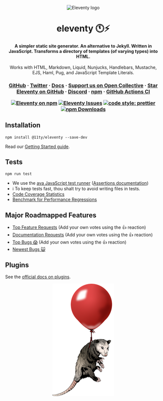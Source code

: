<p align="center"><img src="https://www.11ty.dev/img/logo-github.png" alt="Eleventy logo"></p>

<h1 align="center">eleventy 🕚⚡️</h1>

<h4 align="center">A simpler static site generator. An alternative to Jekyll. Written in JavaScript. Transforms a directory of templates (of varying types) into HTML.</h4>

<p align="center">Works with HTML, Markdown, Liquid, Nunjucks, Handlebars, Mustache, EJS, Haml, Pug, and JavaScript Template Literals.</p>

<h3 align="center"><a href="https://github/11ty">GitHub</a> · <a href="https://twitter.com/eleven_ty">Twitter</a> · <a href="https://11ty.dev/docs/">Docs</a> · <a href="https://opencollective.com/11ty">Support us on Open Collective</a> · <a href="https://github.com/11ty/eleventy/stargazers">Star Eleventy on GitHub</a> · <a href="https://discord.com/invite/GBkBy9u">Discord</a> · <a href="https://npmjs.com/org/11ty">npm</a> · <a href="https://github.com/11ty/eleventy/actions?query=workflow%3A.github%2Fworkflows%2Fci.yml">GitHub Actions CI</a>



<p align="center"><a href="https://www.npmjs.com/package/@11ty/eleventy"><img src="https://img.shields.io/npm/v/@11ty/eleventy.svg?style=for-the-badge" alt="Eleventy on npm" /></a> <a href="https://github.com/11ty/eleventy/issues"><img src="https://img.shields.io/github/issues/11ty/eleventy.svg?style=for-the-badge" alt="Eleventy Issues" /></a> <a href="https://github.com/prettier/prettier"><img src="https://img.shields.io/badge/code_style-prettier-ff69b4.svg?style=for-the-badge" alt="code style: prettier" /></a><a href="https://www.npmjs.com/package/@11ty/eleventy"><img src="https://img.shields.io/npm/dt/@11ty/eleventy.svg?style=for-the-badge" alt="npm Downloads"></a>
  
## Installation

```
npm install @11ty/eleventy --save-dev
```

Read our [Getting Started guide](https://www.11ty.dev/docs/getting-started/).

## Tests

```
npm run test
```

- We use the [ava JavaScript test runner](https://github.com/avajs/ava) ([Assertions documentation](https://github.com/avajs/ava/blob/master/docs/03-assertions.md))
- ℹ️ To keep tests fast, thou shalt try to avoid writing files in tests.
- [Code Coverage Statistics](https://github.com/11ty/eleventy/blob/master/docs/coverage.md)
- [Benchmark for Performance Regressions](https://github.com/11ty/eleventy-benchmark)

## Major Roadmapped Features

- [Top Feature Requests](https://github.com/11ty/eleventy/issues?q=label%3Aneeds-votes+sort%3Areactions-%2B1-desc) (Add your own votes using the 👍 reaction)
- [Documentation Requests](https://github.com/11ty/eleventy/issues?utf8=%E2%9C%93&q=is%3Aissue+sort%3Areactions-%2B1-desc+is%3Aclosed+label%3Adocumentation+label%3Aneeds-votes) (Add your own votes using the 👍 reaction)
- [Top Bugs 😱](https://github.com/11ty/eleventy/issues?q=is%3Aissue+is%3Aopen+label%3Abug+sort%3Areactions-%2B1-desc) (Add your own votes using the 👍 reaction)
- [Newest Bugs 🙀](https://github.com/11ty/eleventy/issues?q=is%3Aopen+is%3Aissue+label%3Abug)

## Plugins

See the [official docs on plugins](https://www.11ty.dev/docs/plugins/).

<p align="center"><img src="https://raw.githubusercontent.com/11ty/11ty-website/master/img/possum-balloon-original-sm.png" alt="Eleventy mascot" /></p>
